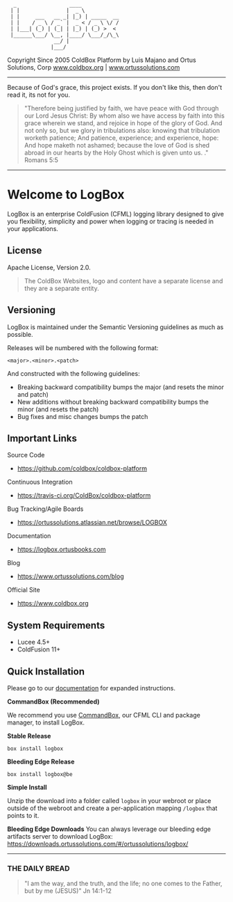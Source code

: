 ```
  _                 ____            
 | |               |  _ \           
 | |     ___   __ _| |_) | _____  __
 | |    / _ \ / _` |  _ < / _ \ \/ /
 | |___| (_) | (_| | |_) | (_) >  < 
 |______\___/ \__, |____/ \___/_/\_\
               __/ |                
              |___/ 
```

Copyright Since 2005 ColdBox Platform by Luis Majano and Ortus Solutions, Corp
www.coldbox.org | www.ortussolutions.com

----

Because of God's grace, this project exists. If you don't like this, then don't read it, its not for you.

>"Therefore being justified by faith, we have peace with God through our Lord Jesus Christ:
By whom also we have access by faith into this grace wherein we stand, and rejoice in hope of the glory of God.
And not only so, but we glory in tribulations also: knowing that tribulation worketh patience;
And patience, experience; and experience, hope:
And hope maketh not ashamed; because the love of God is shed abroad in our hearts by the 
Holy Ghost which is given unto us. ." Romans 5:5

----

# Welcome to LogBox
LogBox is an enterprise ColdFusion (CFML) logging library designed to give you flexibility, simplicity and power when logging or tracing is needed in your applications.

## License
Apache License, Version 2.0.

>The ColdBox Websites, logo and content have a separate license and they are a separate entity.

## Versioning
LogBox is maintained under the Semantic Versioning guidelines as much as possible.

Releases will be numbered with the following format:

```
<major>.<minor>.<patch>
```

And constructed with the following guidelines:

* Breaking backward compatibility bumps the major (and resets the minor and patch)
* New additions without breaking backward compatibility bumps the minor (and resets the patch)
* Bug fixes and misc changes bumps the patch

## Important Links

Source Code
- https://github.com/coldbox/coldbox-platform

Continuous Integration
- https://travis-ci.org/ColdBox/coldbox-platform

Bug Tracking/Agile Boards
- https://ortussolutions.atlassian.net/browse/LOGBOX

Documentation
- https://logbox.ortusbooks.com

Blog
- https://www.ortussolutions.com/blog

Official Site
- https://www.coldbox.org

## System Requirements
- Lucee 4.5+
- ColdFusion 11+

## Quick Installation
Please go to our [documentation](http://logbox.ortusbooks.com) for expanded instructions. 

**CommandBox (Recommended)**

We recommend you use [CommandBox](http://www.ortussolutions.com/products/commandbox), our CFML CLI and package manager, to install LogBox.

**Stable Release**

`box install logbox`

**Bleeding Edge Release**

`box install logbox@be`

**Simple Install**

Unzip the download into a folder called `logbox` in your webroot or place outside of the webroot and create a per-application mapping `/logbox` that points to it.

**Bleeding Edge Downloads**
You can always leverage our bleeding edge artifacts server to download LogBox: https://downloads.ortussolutions.com/#/ortussolutions/logbox/

---
 
### THE DAILY BREAD
 > "I am the way, and the truth, and the life; no one comes to the Father, but by me (JESUS)" Jn 14:1-12
